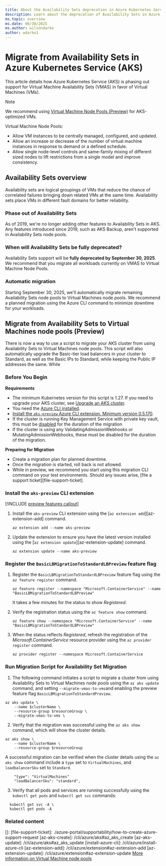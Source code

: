```yaml
---
title: About the Availability Sets deprecation in Azure Kubernetes Services (AKS)
description: Learn about the deprecation of Availability Sets in Azure Kubernetes Service (AKS).
ms.topic: overview
ms.date: 06/30/2025
ms.author: wilsondarko
author: wdarko1
---
```


#  Migrate from Availability Sets in Azure Kubernetes Service (AKS)

This article details how Azure Kubernetes Service (AKS) is phasing out support for Virtual Machine Availability Sets (VMAS) in favor of Virtual Machines (VMs).

> [!NOTE]
> We recommend using [Virtual Machine Node Pools (Preview)](virtual-machines-node-pools.md) for AKS-optimized VMs.
>
> Virtual Machine Node Pools:
>
> - Allow VM instances to be centrally managed, configured, and updated.
> - Allow an increase or decrease of the number of virtual machine instances in response to demand or a defined schedule.
> - Allow single node-level controls and same-family mixing of different sized nodes to lift restrictions from a single model and improve consistency.
>

## Availability Sets overview

Availability sets are logical groupings of VMs that reduce the chance of correlated failures bringing down related VMs at the same time. Availability sets place VMs in different fault domains for better reliability.

### Phase out of Availability Sets

As of 2019, we're no longer adding other features to Availability Sets in AKS. Any features introduced since 2019, such as AKS Backup, aren't supported in Availability Sets node pools.

### When will Availability Sets be fully deprecated?

Availability Sets support will be **fully deprecated by September 30, 2025**. We recommend that you migrate all workloads currently on VMAS to Virtual Machine Node Pools. 

### Automatic migration

Starting September 30, 2025, we'll automatically migrate remaining Availability Sets node pools to Virtual Machines node pools. We recommend a planned migration using the Azure CLI command to minimize downtime for your workloads.

## Migrate from Availability Sets to Virtual Machines node pools (Preview)

There is now a way to use a script to migrate your AKS cluster from using Availability Sets to Virtual Machines node pools. This script will also automatically upgrade the Basic-tier load balancers in your cluster to Standard, as well as the Basic IPs to Standard, while keeping the Public IP addresses the same. While

### Before You Begin

**Requirements**
- The minimum Kubernetes version for this script is 1.27. If you need to upgrade your AKS cluster, see [Upgrade an AKS cluster](./upgrade-aks-cluster.md#upgrade-an-aks-cluster).
- You need the [Azure CLI installed](/cli/azure/install-azure-cli).
- [Install the `aks-preview` Azure CLI extension.  Minimum version 0.5.170](#install-the-aks-preview-cli-extension).
- If the cluster is running Key Management Service with private key vault, this must be [disabled](./azure/aks/use-kms-etcd-encryption#turn-off-kms) for the duration of the migration
- If the cluster is using any ValidatingAdmissionWebhooks or MutatingAdmissionWebhooks, these must be disabled for the duration of the migration.

**Preparing for Migration**
- Create a migration plan for planned downtime.
- Once the migration is started, roll back is not allowed.
- While in preview, we recommend you start using this migration CLI command on your test environments. Should any issues arise, [file a support ticket][file-support-ticket].

### Install the `aks-preview` CLI extension

[!INCLUDE [preview features callout](~/reusable-content/ce-skilling/azure/includes/aks/includes/preview/preview-callout.md)]

1. Install the `aks-preview` CLI extension using the [`az extension add`][az-extension-add] command.

    ```azurecli-interactive
    az extension add --name aks-preview
    ```

2. Update the extension to ensure you have the latest version installed using the [`az extension update`][az-extension-update] command.

    ```azurecli-interactive
    az extension update --name aks-preview
    ```

### Register the `BasicLBMigrationToStandardLBPreview` feature flag

1. Register the `BasicLBMigrationToStandardLBPreview` feature flag using the `az feature register` command.

    ```azurecli-interactive
    az feature register --namespace "Microsoft.ContainerService" --name "BasicLBMigrationToStandardLBPreview"
    ```

    It takes a few minutes for the status to show *Registered*.

2. Verify the registration status using the `az feature show` command.

    ```azurecli-interactive
    az feature show --namespace "Microsoft.ContainerService" --name "BasicLBMigrationToStandardLBPreview"
    ```

3. When the status reflects *Registered*, refresh the registration of the *Microsoft.ContainerService* resource provider using the `az provider register` command.

    ```azurecli-interactive
    az provider register --namespace Microsoft.ContainerService
    ```

### Run Migration Script for Availability Set Migration

1. The following command initiates a script to migrate a cluster from using Availability Sets to Virtual Machines node pools using the `az aks update` command, and setting `--migrate-vmas-to-vms`and enabling the preview feature flag `BasicLBMigrationToStandardPreview`.

```azurecli-interactive
az aks update \
    --name $clusterName \
    --resource-group $resourceGroup \
    --migrate-vmas-to-vms \
```

2. Verify that the migration was successful using the `az aks show` command, which will show the cluster details.
```azurecli-interactive
az aks show \
    --name $clusterName \
    --resource-group $resourceGroup
```

A successful migration can be verified when the cluster details using the `az aks show` command include a `type` set to `VirtualMachines`, and `loadbalancerSku` set to `Standard`. 
```azurecli-interactive
    "type": "VirtualMachines"
    "loadBalancerSku": "standard",
```

3. Verify that all pods and services are running successfully using the `kubectl get pods` and `kubectl get svc` commands:
```azurecli-interactive
  kubectl get svc -A \
  kubectl get pods -A
```
   

### Related content

<!-- LINKS - internal -->

[]: 
[file-support-ticket]: ./azure-portal/supportability/how-to-create-azure-support-request
[az-aks-create]: /cli/azure/aks#az_aks_create
[az-aks-update]: /cli/azure/aks#az_aks_update
[install-azure-cli]: /cli/azure/install-azure-cli
[az-extension-add]: /cli/azure/extension#az-extension-add
[az-extension-update]: /cli/azure/extension#az-extension-update
[More information on Virtual Machine node pools](virtual-machines-node-pools.md)
